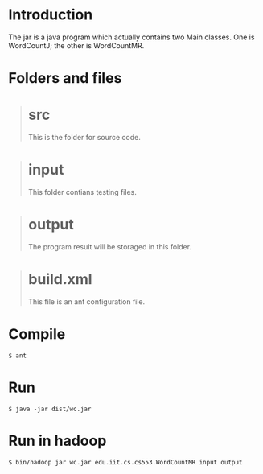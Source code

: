 Introduction
============
The jar is a java program which actually contains two Main classes. One is WordCountJ; the other is WordCountMR.

Folders and files
=======
> src
> ===
>  This is the folder for source code.

> input
> =====
>  This folder contians testing files.

> output
> ======
>  The program result will be storaged in this folder.

> build.xml
> ========
>  This file is an ant configuration file.
  
Compile
=======
`$ ant`

Run
===
`$ java -jar dist/wc.jar`

Run in hadoop
=============
`$ bin/hadoop jar wc.jar edu.iit.cs.cs553.WordCountMR input output`